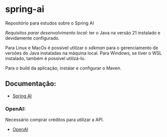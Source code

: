 # spring-ai

Repositório para estudos sobre o Spring AI

*Requisitos parar desenvolvimento local:* ter o Java na versão 21 instalado e devidamente configurado.

Para Linux e MacOs é possível utilizar o *sdkman* para o gerenciamento de versões do Java instaladas na máquina local. 
Para Windows, se tiver o WSL instalado, também é possível utilizá-lo.

Para o build da aplicação, instalar e configurar o Maven.



## Documentação:

- [Spring AI](https://docs.spring.io/spring-ai/reference/index.html)


### OpenAI:
Necessário comprar créditos para utilizar a API.

- [OpenAI](https://platform.openai.com/docs/guides/gpt)
